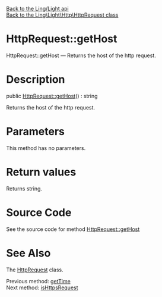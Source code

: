 [Back to the Ling/Light api](https://github.com/lingtalfi/Light/blob/master/doc/api/Ling/Light.md)<br>
[Back to the Ling\Light\Http\HttpRequest class](https://github.com/lingtalfi/Light/blob/master/doc/api/Ling/Light/Http/HttpRequest.md)


HttpRequest::getHost
================



HttpRequest::getHost — Returns the host of the http request.




Description
================


public [HttpRequest::getHost](https://github.com/lingtalfi/Light/blob/master/doc/api/Ling/Light/Http/HttpRequest/getHost.md)() : string




Returns the host of the http request.




Parameters
================

This method has no parameters.


Return values
================

Returns string.








Source Code
===========
See the source code for method [HttpRequest::getHost](https://github.com/lingtalfi/Light/blob/master/Http/HttpRequest.php#L270-L273)


See Also
================

The [HttpRequest](https://github.com/lingtalfi/Light/blob/master/doc/api/Ling/Light/Http/HttpRequest.md) class.

Previous method: [getTime](https://github.com/lingtalfi/Light/blob/master/doc/api/Ling/Light/Http/HttpRequest/getTime.md)<br>Next method: [isHttpsRequest](https://github.com/lingtalfi/Light/blob/master/doc/api/Ling/Light/Http/HttpRequest/isHttpsRequest.md)<br>

